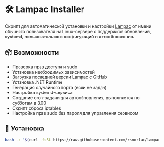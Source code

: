 # 🛠 Lampac Installer

Скрипт для автоматической установки и настройки [Lampac](https://github.com/immisterio/Lampac) от имени обычного пользователя на Linux-сервере с поддержкой обновлений, systemd, пользовательских конфигураций и автообновления.

## 📦 Возможности

- Проверка прав доступа и sudo  
- Установка необходимых зависимостей  
- Загрузка последней версии Lampac с GitHub  
- Установка .NET Runtime  
- Генерация случайного порта (если не задан)  
- Настройка systemd-сервиса
- Создание cron-задачи для автообновления, выполняется по субботам в 3.00  
- Скрипт сброса iptables  
- Настройка прав sudo без пароля для управления сервисом  

## 🚀 Установка

   ```bash
bash -c "$(curl -fsSL https://raw.githubusercontent.com/rsnorlax/lampac_install/main/install_lampac.sh)"
```
